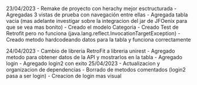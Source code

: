 23/04/2023
    - Remake de proyecto con herachy mejor esctructurada
    - Agregadas 3 vistas de prueba con navegación entre ellas
    - Agregada tabla vacia
    (mas adelante investigar sobre la integracion del jar de JFOenix para que se vea mas bonito)
    - Creado el modelo Categoria
    - Creado Test de Retrofit pero no funciona (java.lang.reflect.InvocationTargetException)
    - Creado metodo hardcodeando datos para la tabla y funciona correctamente

24/04/2023
    - Cambio de libreria RetroFit a libreria unirest
    - Agregado metodo para obtener datos de la API y mostrarlos en la tabla
    - Agregado login
    - Agregado login2 con exito
25/04/2023
    - Actualizacion y organizacion de dependencias
    - Borrado de metodos comentados (login2 pasa a ser login)
    - Creacion de login mas visual
    